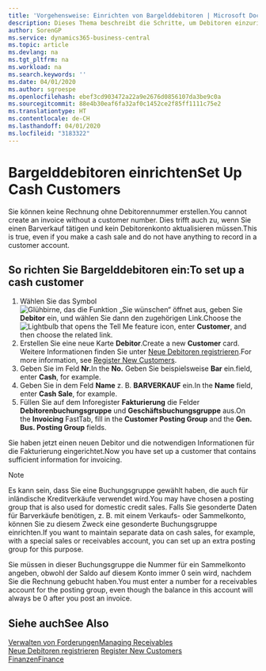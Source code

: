```yaml
---
title: 'Vorgehensweise: Einrichten von Bargelddebitoren | Microsoft Docs'
description: Dieses Thema beschreibt die Schritte, um Debitoren einzurichten, der in bar bezahlt.
author: SorenGP
ms.service: dynamics365-business-central
ms.topic: article
ms.devlang: na
ms.tgt_pltfrm: na
ms.workload: na
ms.search.keywords: ''
ms.date: 04/01/2020
ms.author: sgroespe
ms.openlocfilehash: ebef3cd903472a22a9e2676d0856107da3be9c0a
ms.sourcegitcommit: 88e4b30eaf6fa32af0c1452ce2f85ff1111c75e2
ms.translationtype: HT
ms.contentlocale: de-CH
ms.lasthandoff: 04/01/2020
ms.locfileid: "3183322"
---
```

# <a name="set-up-cash-customers"></a><span data-ttu-id="66a49-103">Bargelddebitoren einrichten</span><span class="sxs-lookup"><span data-stu-id="66a49-103">Set Up Cash Customers</span></span>
<span data-ttu-id="66a49-104">Sie können keine Rechnung ohne Debitorennummer erstellen.</span><span class="sxs-lookup"><span data-stu-id="66a49-104">You cannot create an invoice without a customer number.</span></span> <span data-ttu-id="66a49-105">Dies trifft auch zu, wenn Sie einen Barverkauf tätigen und kein Debitorenkonto aktualisieren müssen.</span><span class="sxs-lookup"><span data-stu-id="66a49-105">This is true, even if you make a cash sale and do not have anything to record in a customer account.</span></span>  

## <a name="to-set-up-a-cash-customer"></a><span data-ttu-id="66a49-106">So richten Sie Bargelddebitoren ein:</span><span class="sxs-lookup"><span data-stu-id="66a49-106">To set up a cash customer</span></span>  
1.  <span data-ttu-id="66a49-107">Wählen Sie das Symbol ![Glühbirne, das die Funktion „Sie wünschen“ öffnet](media/ui-search/search_small.png "Tell Me-Funktion") aus, geben Sie **Debitor** ein, und wählen Sie dann den zugehörigen Link.</span><span class="sxs-lookup"><span data-stu-id="66a49-107">Choose the ![Lightbulb that opens the Tell Me feature](media/ui-search/search_small.png "Tell me what you want to do") icon, enter **Customer**, and then choose the related link.</span></span>  
2.  <span data-ttu-id="66a49-108">Erstellen Sie eine neue Karte **Debitor**.</span><span class="sxs-lookup"><span data-stu-id="66a49-108">Create a new **Customer** card.</span></span> <span data-ttu-id="66a49-109">Weitere Informationen finden Sie unter [Neue Debitoren registrieren](sales-how-register-new-customers.md).</span><span class="sxs-lookup"><span data-stu-id="66a49-109">For more information, see [Register New Customers](sales-how-register-new-customers.md).</span></span>
3.  <span data-ttu-id="66a49-110">Geben Sie im Feld **Nr.**</span><span class="sxs-lookup"><span data-stu-id="66a49-110">In the **No.**</span></span> <span data-ttu-id="66a49-111">Geben Sie beispielsweise **Bar** ein.</span><span class="sxs-lookup"><span data-stu-id="66a49-111">field, enter **Cash**, for example.</span></span>  
4.  <span data-ttu-id="66a49-112">Geben Sie in dem Feld **Name** z. B. **BARVERKAUF** ein.</span><span class="sxs-lookup"><span data-stu-id="66a49-112">In the **Name** field, enter **Cash Sale**, for example.</span></span>  
5.  <span data-ttu-id="66a49-113">Füllen Sie auf dem Inforegister **Fakturierung** die Felder **Debitorenbuchungsgruppe** und **Geschäftsbuchungsgruppe** aus.</span><span class="sxs-lookup"><span data-stu-id="66a49-113">On the **Invoicing** FastTab, fill in the **Customer Posting Group** and the **Gen. Bus. Posting Group** fields.</span></span>  

 <span data-ttu-id="66a49-114">Sie haben jetzt einen neuen Debitor und die notwendigen Informationen für die Fakturierung eingerichtet.</span><span class="sxs-lookup"><span data-stu-id="66a49-114">Now you have set up a customer that contains sufficient information for invoicing.</span></span>  

> [!NOTE]  
>  <span data-ttu-id="66a49-115">Es kann sein, dass Sie eine Buchungsgruppe gewählt haben, die auch für inländische Kreditverkäufe verwendet wird.</span><span class="sxs-lookup"><span data-stu-id="66a49-115">You may have chosen a posting group that is also used for domestic credit sales.</span></span> <span data-ttu-id="66a49-116">Falls Sie gesonderte Daten für Barverkäufe benötigen, z. B. mit einem Verkaufs- oder Sammelkonto, können Sie zu diesem Zweck eine gesonderte Buchungsgruppe einrichten.</span><span class="sxs-lookup"><span data-stu-id="66a49-116">If you want to maintain separate data on cash sales, for example, with a special sales or receivables account, you can set up an extra posting group for this purpose.</span></span>  
>   
>  <span data-ttu-id="66a49-117">Sie müssen in dieser Buchungsgruppe die Nummer für ein Sammelkonto angeben, obwohl der Saldo auf diesem Konto immer 0 sein wird, nachdem Sie die Rechnung gebucht haben.</span><span class="sxs-lookup"><span data-stu-id="66a49-117">You must enter a number for a receivables account for the posting group, even though the balance in this account will always be 0 after you post an invoice.</span></span>  

## <a name="see-also"></a><span data-ttu-id="66a49-118">Siehe auch</span><span class="sxs-lookup"><span data-stu-id="66a49-118">See Also</span></span>
[<span data-ttu-id="66a49-119">Verwalten von Forderungen</span><span class="sxs-lookup"><span data-stu-id="66a49-119">Managing Receivables</span></span>](receivables-manage-receivables.md)  
<span data-ttu-id="66a49-120">[Neue Debitoren registrieren](sales-how-register-new-customers.md)  </span><span class="sxs-lookup"><span data-stu-id="66a49-120">[Register New Customers](sales-how-register-new-customers.md)  </span></span>  
[<span data-ttu-id="66a49-121">Finanzen</span><span class="sxs-lookup"><span data-stu-id="66a49-121">Finance</span></span>](finance.md)  

